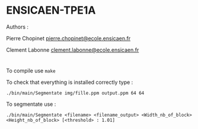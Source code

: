 # ENSICAEN-TPE1A

Authors : 

Pierre Chopinet <pierre.chopinet@ecole.ensicaen.fr>

Clement Labonne <clement.labonne@ecole.ensicaen.fr>

#

To compile use  ```make```

To check that everything is installed correctly type : 

```shell
./bin/main/Segmentate img/fille.ppm output.ppm 64 64 
```

To segmentate use : 
```shell
./bin/main/Segmentate <filename> <filename_output> <Width_nb_of_block> <Height_nb_of_block> [<threshold> : 1.01]
```
